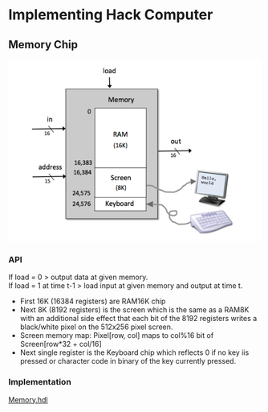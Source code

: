 # Implementing Hack Computer

## Memory Chip
![Memory Chip](./notes/HackMemory.png)

### API
If load = 0 > output data at given memory.  
If load = 1 at time t-1 > load input at given memory and output at time t.  
- First 16K (16384 registers) are RAM16K chip
- Next 8K (8192 registers) is the screen which is the same as a RAM8K with an additional side effect that each bit of the 8192 registers writes a black/white pixel on the 512x256 pixel screen.  
- Screen memory map: Pixel[row, col] maps to col%16 bit of Screen[row*32 + col/16]
- Next single register is the Keyboard chip which reflects 0 if no key iis pressed or character code in binary of the key currently pressed.

### Implementation
[Memory.hdl](./Memory.hdl)